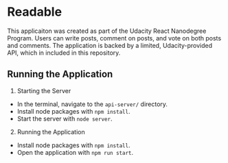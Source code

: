 # Readable
This applicaiton was created as part of the Udacity React Nanodegree Program. Users can write posts, comment on posts, and vote on both posts and comments. The application is backed by a limited, Udacity-provided API, which in included in this repository.

## Running the Application

1. Starting the Server
  - In the terminal, navigate to the `api-server/` directory.
  - Install node packages with `npm install`.
  - Start the server with `node server`.

	
2. Running the Application
  - Install node packages with `npm install`.
  - Open the application with `npm run start`.